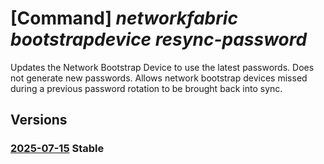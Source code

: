 # [Command] _networkfabric bootstrapdevice resync-password_

Updates the Network Bootstrap Device to use the latest passwords. Does not generate new passwords. Allows network bootstrap devices missed during a previous password rotation to be brought back into sync.

## Versions

### [2025-07-15](/Resources/mgmt-plane/L3N1YnNjcmlwdGlvbnMve30vcmVzb3VyY2Vncm91cHMve30vcHJvdmlkZXJzL21pY3Jvc29mdC5tYW5hZ2VkbmV0d29ya2ZhYnJpYy9uZXR3b3JrYm9vdHN0cmFwZGV2aWNlcy97fS9yZXN5bmNwYXNzd29yZHM=/2025-07-15.xml) **Stable**

<!-- mgmt-plane /subscriptions/{}/resourcegroups/{}/providers/microsoft.managednetworkfabric/networkbootstrapdevices/{}/resyncpasswords 2025-07-15 -->
